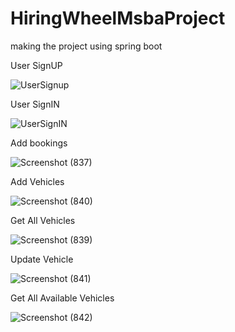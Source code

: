 # HiringWheelMsbaProject
making the project using spring boot 




User SignUP


![UserSignup](https://user-images.githubusercontent.com/70711348/199577792-1441e81f-a9a8-418d-a0fe-67edf0137a76.png)



User SignIN


![UserSignIN](https://user-images.githubusercontent.com/70711348/199577860-db4f5830-7c1f-49ab-b508-9d0427bdb6d2.png)



Add bookings

![Screenshot (837)](https://user-images.githubusercontent.com/70711348/199578169-b5110f17-f954-4b2e-83e6-d207106492b9.png)



Add Vehicles

![Screenshot (840)](https://user-images.githubusercontent.com/70711348/199578480-799c95d6-5fd6-4a4f-ac07-a874a6fbd18e.png)




Get All Vehicles

![Screenshot (839)](https://user-images.githubusercontent.com/70711348/199578353-ced5a9a6-1003-4e60-a103-5caf9f435a9d.png)



Update Vehicle

![Screenshot (841)](https://user-images.githubusercontent.com/70711348/199578593-744a130a-0449-459d-b643-67cf4809442f.png)



Get All Available Vehicles


![Screenshot (842)](https://user-images.githubusercontent.com/70711348/199578676-5024693a-dca9-4508-9345-e8a20dfdc4f9.png)
